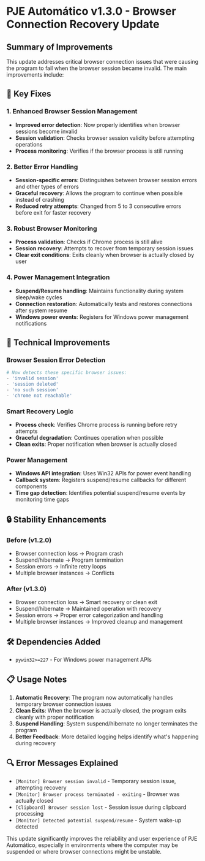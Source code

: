 # PJE Automático v1.3.0 - Browser Connection Recovery Update

## Summary of Improvements

This update addresses critical browser connection issues that were causing the program to fail when the browser session became invalid. The main improvements include:

## 🔧 Key Fixes

### 1. Enhanced Browser Session Management
- **Improved error detection**: Now properly identifies when browser sessions become invalid
- **Session validation**: Checks browser session validity before attempting operations
- **Process monitoring**: Verifies if the browser process is still running

### 2. Better Error Handling
- **Session-specific errors**: Distinguishes between browser session errors and other types of errors
- **Graceful recovery**: Allows the program to continue when possible instead of crashing
- **Reduced retry attempts**: Changed from 5 to 3 consecutive errors before exit for faster recovery

### 3. Robust Browser Monitoring
- **Process validation**: Checks if Chrome process is still alive
- **Session recovery**: Attempts to recover from temporary session issues
- **Clear exit conditions**: Exits cleanly when browser is actually closed by user

### 4. Power Management Integration
- **Suspend/Resume handling**: Maintains functionality during system sleep/wake cycles
- **Connection restoration**: Automatically tests and restores connections after system resume
- **Windows power events**: Registers for Windows power management notifications

## 🚀 Technical Improvements

### Browser Session Error Detection
```python
# Now detects these specific browser issues:
- 'invalid session'
- 'session deleted' 
- 'no such session'
- 'chrome not reachable'
```

### Smart Recovery Logic
- **Process check**: Verifies Chrome process is running before retry attempts
- **Graceful degradation**: Continues operation when possible
- **Clean exits**: Proper notification when browser is actually closed

### Power Management
- **Windows API integration**: Uses Win32 APIs for power event handling
- **Callback system**: Registers suspend/resume callbacks for different components
- **Time gap detection**: Identifies potential suspend/resume events by monitoring time gaps

## 🔒 Stability Enhancements

### Before (v1.2.0)
- Browser connection loss → Program crash
- Suspend/hibernate → Program termination
- Session errors → Infinite retry loops
- Multiple browser instances → Conflicts

### After (v1.3.0)
- Browser connection loss → Smart recovery or clean exit
- Suspend/hibernate → Maintained operation with recovery
- Session errors → Proper error categorization and handling
- Multiple browser instances → Improved cleanup and management

## 🛠️ Dependencies Added
- `pywin32>=227` - For Windows power management APIs

## 📋 Usage Notes

1. **Automatic Recovery**: The program now automatically handles temporary browser connection issues
2. **Clean Exits**: When the browser is actually closed, the program exits cleanly with proper notification
3. **Suspend Handling**: System suspend/hibernate no longer terminates the program
4. **Better Feedback**: More detailed logging helps identify what's happening during recovery

## 🔍 Error Messages Explained

- `[Monitor] Browser session invalid` - Temporary session issue, attempting recovery
- `[Monitor] Browser process terminated - exiting` - Browser was actually closed
- `[Clipboard] Browser session lost` - Session issue during clipboard processing
- `[Monitor] Detected potential suspend/resume` - System wake-up detected

This update significantly improves the reliability and user experience of PJE Automático, especially in environments where the computer may be suspended or where browser connections might be unstable.
